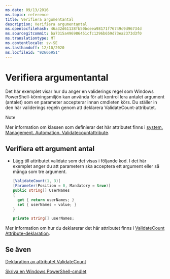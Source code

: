 ```yaml
---
ms.date: 09/13/2016
ms.topic: reference
title: Verifiera argumentantal
description: Verifiera argumentantal
ms.openlocfilehash: 46a32d61138fb50bceea98171f76749c9d96734d
ms.sourcegitcommit: ba7315a496986451cfc1296b659d73ea2373d3f0
ms.translationtype: MT
ms.contentlocale: sv-SE
ms.lasthandoff: 12/10/2020
ms.locfileid: "92666951"
---
```

# <a name="how-to-validate-an-argument-count"></a>Verifiera argumentantal

Det här exemplet visar hur du anger en validerings regel som Windows PowerShell-körningsmiljön kan använda för att kontrol lera antalet argument (antalet) som en parameter accepterar innan cmdleten körs. Du ställer in den här validerings regeln genom att deklarera ValidateCount-attributet.

> [!NOTE]
> Mer information om klassen som definierar det här attributet finns i [system. Management. Automation. Validatecountattribute](/dotnet/api/System.Management.Automation.ValidateCountAttribute).

## <a name="to-validate-an-argument-count"></a>Verifiera ett argument antal

- Lägg till attributet validate som det visas i följande kod. I det här exemplet anger du att parametern ska acceptera ett argument eller så många som tre argument.

    ```csharp
    [ValidateCount(1, 3)]
    [Parameter(Position = 0, Mandatory = true)]
    public string[] UserNames
    {
      get { return userNames; }
      set { userNames = value; }
    }

    private string[] userNames;
    ```

Mer information om hur du deklarerar det här attributet finns i [ValidateCount Attribute-deklaration](./validatecount-attribute-declaration.md).

## <a name="see-also"></a>Se även

[Deklaration av attributet ValidateCount](./validatecount-attribute-declaration.md)

[Skriva en Windows PowerShell-cmdlet](./writing-a-windows-powershell-cmdlet.md)
